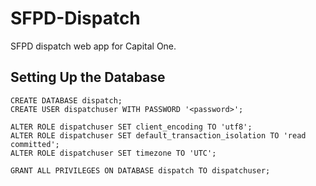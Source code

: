# SFPD-Dispatch
SFPD dispatch web app for Capital One.

## Setting Up the Database
```
CREATE DATABASE dispatch;
CREATE USER dispatchuser WITH PASSWORD '<password>';

ALTER ROLE dispatchuser SET client_encoding TO 'utf8';
ALTER ROLE dispatchuser SET default_transaction_isolation TO 'read committed';
ALTER ROLE dispatchuser SET timezone TO 'UTC';

GRANT ALL PRIVILEGES ON DATABASE dispatch TO dispatchuser;
```